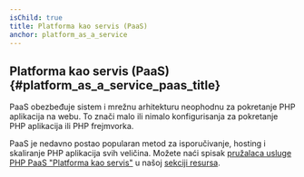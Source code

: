 ```yaml
---
isChild: true
title: Platforma kao servis (PaaS)
anchor: platform_as_a_service
---
```


## Platforma kao servis (PaaS) {#platform_as_a_service_paas_title}

PaaS obezbeđuje sistem i mrežnu arhitekturu neophodnu za pokretanje PHP aplikacija na webu. To znači malo ili nimalo
konfigurisanja za pokretanje PHP aplikacija ili PHP frejmvorka.

PaaS je nedavno postao popularan metod za isporučivanje, hosting i skaliranje PHP aplikacija svih veličina. Možete naći
spisak [pružalaca usluge PHP PaaS "Platforma kao servis"](#php_paas_providers) u našoj [sekciji resursa](#resources).
